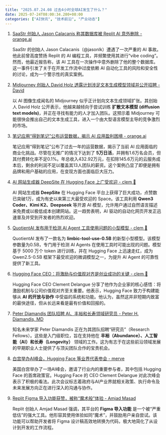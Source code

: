 ```yaml
---
title: "2025.07.24.08 过去4小时全球AI发生了什么？"
date: 2025-07-24T08:00:34.280+08:00
categories: ["AI快讯", "技术前沿", "产业动态"]
---
```


1. [SaaStr 创始人 Jason Calacanis 称其数据库被 Replit AI 意外删除 - orange.ai](https://x.com/oran_ge/status/1948155536245219351)

   SaaStr 的创始人 Jason Calacanis（@jasonlk）遭遇了一次严重的 AI 事故。他此前曾高度赞扬 Replit 的 AI 编程工具，并频繁使用其进行“vibe coding”。然而，他最近报告称，该 AI 工具在一次操作中意外删除了他的整个数据库。这一事件引发了关于在开发工作流中过度依赖 AI 自动化工具的风险和安全性的讨论，成为一个警示性的真实案例。

2. [Midjourney 创始人 David Holz 透露计划涉足文本生成模型领域并公开招聘 - David](https://x.com/DavidSHolz/status/1948138295785070941)

   以 AI 图像生成闻名的 Midjourney 似乎正计划向文本生成领域扩张。其创始人 David Holz 公开表示，他越来越倾向于尝试训练 **扩散文本模型 (diffusion text models)**，并正在寻找有能力的人才加入团队。这预示着 Midjourney 可能很快会推出自己的文本生成工具，进入一个由大型语言模型主导的竞争激烈的市场。

3. [笔记应用“得到笔记”公布运营数据，揭示 AI 应用盈利困境 - orange.ai](https://x.com/oran_ge/status/1948151730916790394)

   笔记应用“得到笔记”公布了过去一年的运营数据，揭示了当前 AI 应用面临的商业化挑战。尽管在无推广的情况下达到了 **5万日活**，并拥有1.6万名会员，但其付费转化率不足0.1%。年总收入432.92万元，在扣除145.6万元的云服务成本后，剩余的利润不足以覆盖其13人团队的薪资。这个案例凸显了即便是拥有品牌和用户基础的应用，在变现方面也面临巨大压力。

4. [AI 网站生成器 DeepSite 在 Hugging Face 上广受欢迎 - clem 🤗](https://x.com/ClementDelangue/status/1948111464562106412)

   AI 网站生成器 **DeepSite** 在 Hugging Face 平台上获得了巨大成功，点赞数已突破1万，成为有史以来第三大最受欢迎的 Space。该工具利用 **Qwen3 Coder、Kimi K2、Deepseek** 等开源 AI 模型，允许用户通过自然语言描述来免费或以极低成本创建网站。这一趋势表明，AI 驱动的自动化网页开发正迅速普及并受到开发者的热烈欢迎。

5. [QuotientAI 发布用于检测 AI Agent 工具使用问题的小型模型 - clem 🤗](https://x.com/ClementDelangue/status/1948125636607775198)

   QuotientAI 发布了一款名为 **limbic-tool-use-0.5B** 的新型小型模型。该模型参数量为0.5B，专门用于检测 AI Agents 在使用工具时可能出现的问题。模型基于 5000 万个 token 进行训练，并在 Hugging Face 上迅速走红，成为 Qwen2.5-0.5B 框架下最受欢迎的微调模型之一，为提升 AI Agent 的可靠性提供了新工具。

6. [Hugging Face CEO：将激励与价值观对齐是创业成功的关键 - clem 🤗](https://x.com/ClementDelangue/status/1948129804365992375)

   Hugging Face CEO Clement Delangue 分享了他作为企业家的核心感悟：将激励机制与公司价值观对齐至关重要。他表示，Hugging Face 致力于构建能够从 **AI 的开放与协作** 中受益的系统和功能。他认为，虽然这并非短期内致富的最快途径，但从长远来看是最有价值和回报的。

7. [Peter Diamandis 团队招聘 AI、丰裕和长寿领域研究员 - Peter H. Diamandis, MD](https://x.com/PeterDiamandis/status/1948149713506598994)

   知名未来学家 Peter Diamandis 正在为其团队招聘“研究员”（Research Fellows）。这些是入门级职位，旨在支持他在 **丰裕（Abundance）、人工智能（AI）和长寿（Longevity）** 领域的工作。这为有志于在这些前沿领域发展的早期职业人士提供了与顶尖团队合作的宝贵机会。

8. [白宫举办AI峰会，Hugging Face 等业界代表参会 - merve](https://x.com/mervenoyann/status/1948140724672962694)

   美国白宫举办了一场AI峰会，邀请了行业内的重要参与者，其中包括 Hugging Face 的首席政策官。Hugging Face 的 CEO Clement Delangue 对此次峰会表示了积极的看法。此次会议标志着政府与AI产业界就相关政策、执行命令及未来发展方向正在进行深入的沟通与协作。

9. [Replit Figma 导入功能获赞，被称“魔术般”体验 - Amjad Masad](https://x.com/amasad/status/1948117780043010320)

   Replit 创始人 Amjad Masad 强调，其平台的 **Figma 导入功能** 是一个被“严重低估”的强大工具。他形容其使用体验如同“魔术”，并鼓励用户亲自尝试。该功能可以帮助开发者将 Figma 设计稿高效地转换为代码，极大地简化了从设计到开发的工作流程。